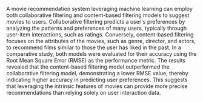 A movie recommendation system leveraging machine learning can employ both collaborative filtering and content-based filtering models to suggest movies to users. Collaborative filtering predicts a user's preferences by analyzing the patterns and preferences of many users, typically through user-item interactions, such as ratings. Conversely, content-based filtering focuses on the attributes of the movies, such as genre, director, and actors, to recommend films similar to those the user has liked in the past. In a comparative study, both models were evaluated for their accuracy using the Root Mean Square Error (RMSE) as the performance metric. The results revealed that the content-based filtering model outperformed the collaborative filtering model, demonstrating a lower RMSE value, thereby indicating higher accuracy in predicting user preferences. This suggests that leveraging the intrinsic features of movies can provide more precise recommendations than relying solely on user interaction data.

